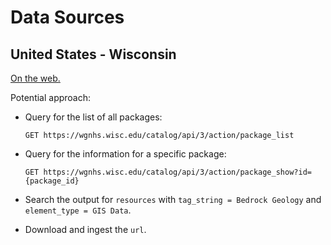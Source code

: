 Data Sources
============


United States - Wisconsin
-------------------------

[On the web.](https://wgnhs.wisc.edu/catalog/publication?res_extras_element_type=Map&tags=Bedrock+Geology)

Potential approach:

- Query for the list of all packages:

      GET https://wgnhs.wisc.edu/catalog/api/3/action/package_list

- Query for the information for a specific package:

      GET https://wgnhs.wisc.edu/catalog/api/3/action/package_show?id={package_id}

- Search the output for `resources` with `tag_string = Bedrock Geology` and
  `element_type = GIS Data`.

- Download and ingest the `url`.
